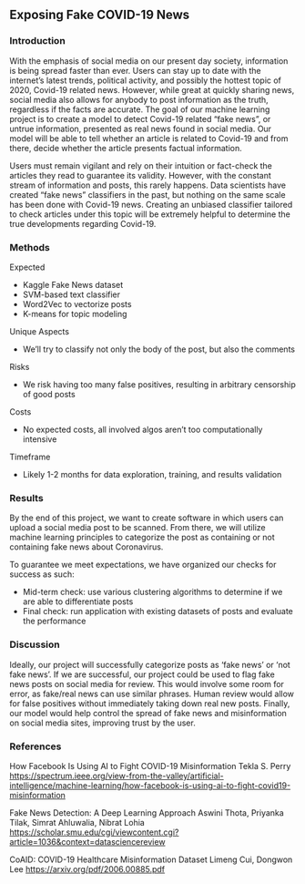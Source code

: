 ## Exposing Fake COVID-19 News

### Introduction
With the emphasis of social media on our present day society, information is being spread faster than ever. Users can stay up to date with the internet’s latest trends, political activity, and possibly the hottest topic of 2020, Covid-19 related news. However, while great at quickly sharing news, social media also allows for anybody to post information as the truth, regardless if the facts are accurate. The goal of our machine learning project is to create a model to detect Covid-19 related “fake news”, or untrue information, presented as real news found in social media. Our model will be able to tell whether an article is related to Covid-19 and from there, decide whether the article presents factual information.

Users must remain vigilant and rely on their intuition or fact-check the articles they read to guarantee its validity. However, with the constant stream of information and posts, this rarely happens. Data scientists have created “fake news” classifiers in the past, but nothing on the same scale has been done with Covid-19 news. Creating an unbiased classifier tailored to check articles under this topic will be extremely helpful to determine the true developments regarding Covid-19.


### Methods
Expected
- Kaggle Fake News dataset
- SVM-based text classifier
- Word2Vec to vectorize posts
- K-means for topic modeling

Unique Aspects
- We’ll try to classify not only the body of the post, but also the comments

Risks
- We risk having too many false positives, resulting in arbitrary censorship of good posts

Costs
- No expected costs, all involved algos aren’t too computationally intensive

Timeframe
- Likely 1-2 months for data exploration, training, and results validation

### Results
By the end of this project, we want to create software in which users can upload a social media post to be scanned. From there, we will utilize machine learning principles to categorize the post as containing or not containing fake news about Coronavirus.

To guarantee we meet expectations, we have organized our checks for success as such:
- Mid-term check: use various clustering algorithms to determine if we are able to differentiate posts
- Final check: run application with existing datasets of posts and evaluate the performance

### Discussion

Ideally, our project will successfully categorize posts as ‘fake news’ or ‘not fake news’. If we are successful, our project could be used to flag fake news posts on social media for review. This would involve some room for error, as fake/real news can use similar phrases. Human review would allow for false positives without immediately taking down real new posts. Finally, our model would help control the spread of fake news and misinformation on social media sites, improving trust by the user. 


### References
How Facebook Is Using AI to Fight COVID-19 Misinformation
Tekla S. Perry
https://spectrum.ieee.org/view-from-the-valley/artificial-intelligence/machine-learning/how-facebook-is-using-ai-to-fight-covid19-misinformation

Fake News Detection: A Deep Learning Approach
Aswini Thota, Priyanka Tilak, Simrat Ahluwalia, Nibrat Lohia
https://scholar.smu.edu/cgi/viewcontent.cgi?article=1036&context=datasciencereview

CoAID: COVID-19 Healthcare Misinformation Dataset
Limeng Cui, Dongwon Lee
https://arxiv.org/pdf/2006.00885.pdf
